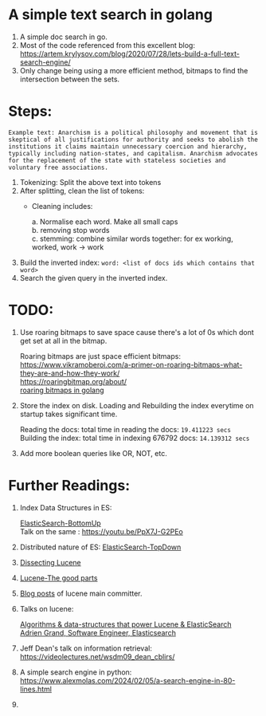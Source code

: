 # A simple text search in golang

1.  A simple doc search in go.
2.  Most of the code referenced from this excellent blog: https://artem.krylysov.com/blog/2020/07/28/lets-build-a-full-text-search-engine/
3.  Only change being using a more efficient method, bitmaps to find the intersection between the sets.

# Steps:

```
Example text: Anarchism is a political philosophy and movement that is skeptical of all justifications for authority and seeks to abolish the institutions it claims maintain unnecessary coercion and hierarchy, typically including nation-states, and capitalism. Anarchism advocates for the replacement of the state with stateless societies and voluntary free associations.
```

1.  Tokenizing: Split the above text into tokens
2.  After splitting, clean the list of tokens:
    * Cleaning includes:

        a.  Normalise each word. Make all small caps<br>
        b.  removing stop words<br>
        c.  stemming: combine similar words together: for ex working, worked, work -> work<br>
3. Build the inverted index:
    `word: <list of docs ids which contains that word>`
4.  Search the given query in the inverted index.

# TODO:

1.  Use roaring bitmaps to save space cause there's a lot of 0s which dont get set at all in the bitmap.

    Roaring bitmaps are just space efficient bitmaps:<br>
        https://www.vikramoberoi.com/a-primer-on-roaring-bitmaps-what-they-are-and-how-they-work/ <br>
        https://roaringbitmap.org/about/ <br>
        [roaring bitmaps in golang](https://github.com/RoaringBitmap/roaring)<br>


2.  Store the index on disk. Loading and Rebuilding the index everytime on startup takes significant time. 

    Reading the docs: total time in reading the docs: `19.411223 secs` <br>
    Building the index: total time in indexing 676792 docs: `14.139312 secs`

3.  Add more boolean queries like OR, NOT, etc.


# Further Readings: 

1.  Index Data Structures in ES: 

    [ElasticSearch-BottomUp](https://www.elastic.co/blog/found-elasticsearch-from-the-bottom-up) <br>
    Talk on the same : https://youtu.be/PpX7J-G2PEo

2.  Distributed nature of ES: [ElasticSearch-TopDown](https://www.elastic.co/blog/found-elasticsearch-top-down)
3.  [Dissecting Lucene](https://kandepet.com/dissecting-lucene-the-index-format/)
4.  [Lucene-The good parts](https://www.parse.ly/lucene/)
5.  [Blog posts](https://blog.mikemccandless.com/2011/02/visualizing-lucenes-segment-merges.html) of lucene main committer.
6.  Talks on lucene:

    [Algorithms & data-structures that power Lucene & ElasticSearch](https://youtu.be/eQ-rXP-D80U?si=YW-geBKcNfLaVjzd) <br>
    [Adrien Grand, Software Engineer, Elasticsearch](https://youtu.be/T5RmMNDR5XI?si=LWzBt8Mq2z2bVIGl)
7.  Jeff Dean's talk on information retrieval: https://videolectures.net/wsdm09_dean_cblirs/
8.  A simple search engine in python: https://www.alexmolas.com/2024/02/05/a-search-engine-in-80-lines.html
9.  
